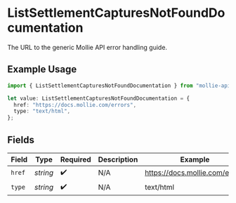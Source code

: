 # ListSettlementCapturesNotFoundDocumentation

The URL to the generic Mollie API error handling guide.

## Example Usage

```typescript
import { ListSettlementCapturesNotFoundDocumentation } from "mollie-api-typescript/models/operations";

let value: ListSettlementCapturesNotFoundDocumentation = {
  href: "https://docs.mollie.com/errors",
  type: "text/html",
};
```

## Fields

| Field                          | Type                           | Required                       | Description                    | Example                        |
| ------------------------------ | ------------------------------ | ------------------------------ | ------------------------------ | ------------------------------ |
| `href`                         | *string*                       | :heavy_check_mark:             | N/A                            | https://docs.mollie.com/errors |
| `type`                         | *string*                       | :heavy_check_mark:             | N/A                            | text/html                      |